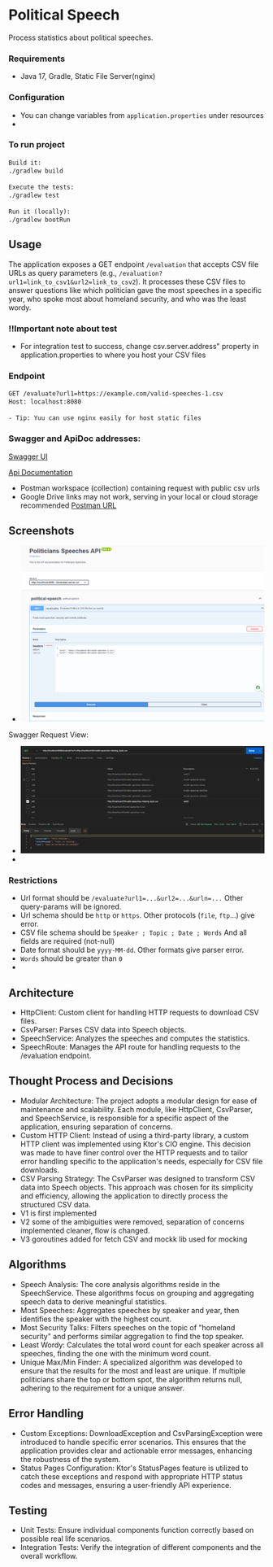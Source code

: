 # Political Speech
Process statistics about political speeches.
### Requirements
- Java 17, Gradle, Static File Server(nginx)

### Configuration
- You can change variables from `application.properties` under resources
- 

### To run project
```
Build it:
./gradlew build

Execute the tests:
./gradlew test

Run it (locally):
./gradlew bootRun
```

## Usage
The application exposes a GET endpoint `/evaluation` that accepts CSV file URLs as query parameters (e.g., `/evaluation?url1=link_to_csv1&url2=link_to_csv2`). It processes these CSV files to answer questions like which politician gave the most speeches in a specific year, who spoke most about homeland security, and who was the least wordy.


### !!Important note about test
* For integration test to success, change csv.server.address" property in application.properties to where you host your CSV files

### Endpoint
```
GET /evaluate?url1=https://example.com/valid-speeches-1.csv
Host: localhost:8080

- Tip: Yuu can use nginx easily for host static files
```
### Swagger and ApiDoc addresses:
[Swagger UI](http://localhost:8080/swagger-ui/index.html)

[Api Documentation](http://localhost:8080/v3/api-docs)


- Postman workspace (collection) containing request with public csv urls 
- Google Drive links may not work, serving in your local or cloud storage recommended
[Postman URL](https://www.postman.com/bgunay1/workspace/public-workspace/request/1152813-947921c1-691a-4d43-b70a-3284e0d0ada5)

## Screenshots
- ![img_1.png](screenshots/img_postman.png)


Swagger Request View:
-  ![img.png](screenshots/img.png)
- 
### Restrictions
- Url format should be `/evaluate?url1=...&url2=...&urln=...` Other query-params will be ignored.
- Url schema should be `http` or `https`. Other protocols (`file`, `ftp`...) give error.
- CSV file schema should be `Speaker ; Topic ; Date ; Words` And all fields are required (not-null)
- Date format should be `yyyy-MM-dd`. Other formats give parser error.
- `Words` should be greater than `0`
- 
## Architecture
* HttpClient: Custom client for handling HTTP requests to download CSV files.
* CsvParser: Parses CSV data into Speech objects.
* SpeechService: Analyzes the speeches and computes the statistics.
* SpeechRoute: Manages the API route for handling requests to the /evaluation endpoint.


## Thought Process and Decisions
* Modular Architecture: The project adopts a modular design for ease of maintenance and scalability. Each module, like HttpClient, CsvParser, and SpeechService, is responsible for a specific aspect of the application, ensuring separation of concerns.
* Custom HTTP Client: Instead of using a third-party library, a custom HTTP client was implemented using Ktor's CIO engine. This decision was made to have finer control over the HTTP requests and to tailor error handling specific to the application's needs, especially for CSV file downloads.
* CSV Parsing Strategy: The CsvParser was designed to transform CSV data into Speech objects. This approach was chosen for its simplicity and efficiency, allowing the application to directly process the structured CSV data.
* V1 is first implemented
* V2 some of the ambiguities  were removed, separation of concerns implemented cleaner, flow is changed.
* V3 goroutines added for fetch CSV and mockk lib used for mocking

## Algorithms
* Speech Analysis: The core analysis algorithms reside in the SpeechService. These algorithms focus on grouping and aggregating speech data to derive meaningful statistics.
* Most Speeches: Aggregates speeches by speaker and year, then identifies the speaker with the highest count.
* Most Security Talks: Filters speeches on the topic of "homeland security" and performs similar aggregation to find the top speaker.
* Least Wordy: Calculates the total word count for each speaker across all speeches, finding the one with the minimum word count.
* Unique Max/Min Finder: A specialized algorithm was developed to ensure that the results for the most and least are unique. If multiple politicians share the top or bottom spot, the algorithm returns null, adhering to the requirement for a unique answer.

## Error Handling
* Custom Exceptions: DownloadException and CsvParsingException were introduced to handle specific error scenarios. This ensures that the application provides clear and actionable error messages, enhancing the robustness of the system.
* Status Pages Configuration: Ktor's StatusPages feature is utilized to catch these exceptions and respond with appropriate HTTP status codes and messages, ensuring a user-friendly API experience.

## Testing
* Unit Tests: Ensure individual components function correctly based on possible real life scenarios.
* Integration Tests: Verify the integration of different components and the overall workflow.
